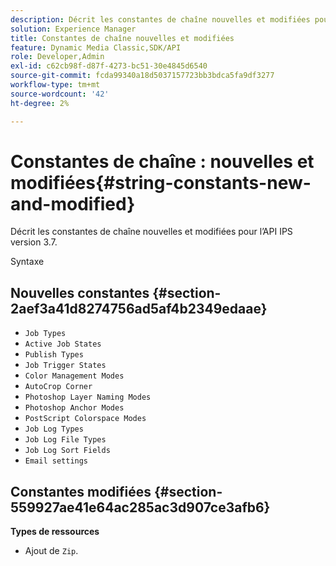 ```yaml
---
description: Décrit les constantes de chaîne nouvelles et modifiées pour l’API IPS version 3.7.
solution: Experience Manager
title: Constantes de chaîne nouvelles et modifiées
feature: Dynamic Media Classic,SDK/API
role: Developer,Admin
exl-id: c62cb98f-d87f-4273-bc51-30e4845d6540
source-git-commit: fcda99340a18d5037157723bb3bdca5fa9df3277
workflow-type: tm+mt
source-wordcount: '42'
ht-degree: 2%

---
```


# Constantes de chaîne : nouvelles et modifiées{#string-constants-new-and-modified}

Décrit les constantes de chaîne nouvelles et modifiées pour l’API IPS version 3.7.

Syntaxe

## Nouvelles constantes {#section-2aef3a41d8274756ad5af4b2349edaae}

* `Job Types`
* `Active Job States`
* `Publish Types`
* `Job Trigger States`
* `Color Management Modes`
* `AutoCrop Corner`
* `Photoshop Layer Naming Modes`
* `Photoshop Anchor Modes`
* `PostScript Colorspace Modes`
* `Job Log Types`
* `Job Log File Types`
* `Job Log Sort Fields`
* `Email settings`

## Constantes modifiées {#section-559927ae41e64ac285ac3d907ce3afb6}

**Types de ressources**

* Ajout de `Zip`.
